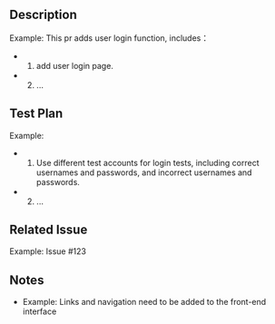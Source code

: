 ## Description
<!-- Add a description of the changes that this PR introduces -->
Example:
This pr adds user login function, includes：

- 1. add user login page.
- 2. ...

## Test Plan 
<!-- The test plan section indicates detailed steps on how to verify and test code changes. 
You can list the test cases or test steps that need to be performed.-->
Example: 
- 1. Use different test accounts for login tests, including correct usernames and passwords, and incorrect usernames and passwords.
- 2. ...

## Related Issue
<!-- The related Issue section can indicate which issue or task the Pull Request is related with -->

Example: Issue #123

## Notes
<!-- The Important Matters section can alert others to special requirements or matters that need extra attention -->

- Example: Links and navigation need to be added to the front-end interface
